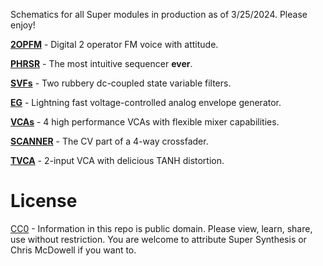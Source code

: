 Schematics for all Super modules in production as of 3/25/2024. Please enjoy! 

**[2OPFM]([url](https://www.supersynthesis.com/products/2opfm))** - Digital 2 operator FM voice with attitude.

**[PHRSR]([url](https://www.supersynthesis.com/products/phrsr))** - The most intuitive sequencer **ever**.

**[SVFs]([url](https://www.supersynthesis.com/products/svfs))** - Two rubbery dc-coupled state variable filters.

**[EG]([url](https://www.supersynthesis.com/products/eg))** - Lightning fast voltage-controlled analog envelope generator.

**[VCAs]([url](https://www.supersynthesis.com/products/vcas))** - 4 high performance VCAs with flexible mixer capabilities.

**[SCANNER]([url](https://www.supersynthesis.com/products/scanner))** - The CV part of a 4-way crossfader.

**[TVCA]([url](https://www.supersynthesis.com/products/tvca))** - 2-input VCA with delicious TANH distortion.

# License
[CC0]([url](https://creativecommons.org/public-domain/cc0/)https://creativecommons.org/public-domain/cc0/) - Information in this repo is public domain. Please view, learn, share, use without restriction. You are welcome to attribute Super Synthesis or Chris McDowell if you want to. 
